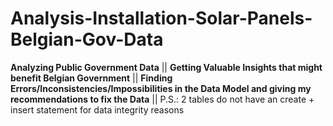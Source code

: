# Analysis-Installation-Solar-Panels-Belgian-Gov-Data 
**Analyzing Public Government Data** || 
**Getting Valuable Insights that might benefit Belgian Government** || 
**Finding Errors/Inconsistencies/Impossibilities in the Data Model and giving my recommendations to fix the Data** || 
P.S.: 2 tables do not have an create + insert statement for data integrity reasons
